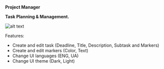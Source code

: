 **Project Manager**

**Task Planning & Management.**

![alt text]([https://imgur.com/a/B2yGAQ](https://i.imgur.com/ygK55Lr.png))

Features:
- Create and edit task (Deadline, Title, Description, Subtask and Markers)
- Create and edit markers (Color, Text)
- Change UI languages (ENG, UA)
- Change UI theme (Dark, Light)
